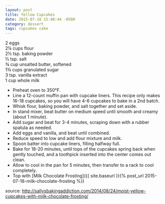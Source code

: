```yaml
---
layout: post
title: Yellow Cupcakes
date: 2015-07-18 15:40:44 -0500
category: dessert
tags: cupcakes cake
---
```

2 eggs  
2¼ cups flour  
2½ tsp. baking powder  
½ tsp. salt  
¾ cup unsalted butter, softened  
1¾ cups granulated sugar  
3 tsp. vanilla extract  
1 cup whole milk  

* Preheat oven to 350°F.
* Line a 12-count muffin pan with cupcake liners. This recipe only makes 16-18 cupcakes, so you will have 4-6 cupcakes to bake in a 2nd batch.
* Whisk flour, baking powder, and salt together and set aside.
* In stand mixer, beat butter on medium speed until smooth and creamy (about 1 minute).
* Add sugar and beat for 3-4 minutes, scraping down with a rubber spatula as needed.
* Add eggs and vanilla, and beat until combined.
* Reduce speed to low and add flour mixture and milk.
* Spoon batter into cupcake liners, filling halfway full.
* Bake for 18-20 minutes, until tops of the cupcakes spring back when gently touched, and a toothpick inserted into the center comes out clean.
* Allow to cool in the pan for 5 minutes, then transfer to a rack to cool completely.
* Top with [Milk Chocolate Frosting]({{ site.baseurl }}{% post_url 2015-07-18-milk-chocolate-frosting %})

source: <http://sallysbakingaddiction.com/2014/08/24/moist-yellow-cupcakes-with-milk-chocolate-frosting/>
